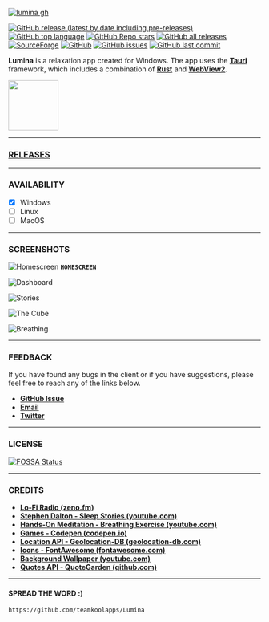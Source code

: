[![lumina gh](https://github.com/teamkoolapps/Lumina/assets/79461263/95f7dd3f-c92d-4bab-856c-a1671c25a07e)](https://github.com/teamkoolapps/Lumina)


[![GitHub release (latest by date including pre-releases)](https://img.shields.io/github/v/release/teamkoolapps/Lumina?include_prereleases&style=for-the-badge)](https://github.com/teamkoolapps/Lumina/releases/latest)
[![GitHub top language](https://img.shields.io/github/languages/top/teamkoolapps/Lumina?style=for-the-badge)](https://github.com/teamkoolapps/Lumina)
[![GitHub Repo stars](https://img.shields.io/github/stars/teamkoolapps/Lumina?style=for-the-badge)](https://github.com/teamkoolapps/Lumina/stargazers)
[![GitHub all releases](https://img.shields.io/github/downloads/teamkoolapps/Lumina/total?style=for-the-badge)](https://github.com/teamkoolapps/Lumina/releases)
[![SourceForge](https://img.shields.io/sourceforge/dt/lumina-app.svg?style=for-the-badge)](https://sourceforge.net/projects/twitchbox/files)
[![GitHub](https://img.shields.io/github/license/teamkoolapps/Lumina?style=for-the-badge)](https://github.com/teamkoolapps/Lumina/blob/main/LICENSE)
[![GitHub issues](https://img.shields.io/github/issues-raw/teamkoolapps/Lumina?style=for-the-badge)](https://github.com/teamkoolapps/Lumina/issues)
[![GitHub last commit](https://img.shields.io/github/last-commit/teamkoolapps/Lumina?style=for-the-badge)](https://github.com/teamkoolapps/Lumina/commit/main)


**Lumina** is a relaxation app created for Windows. The app uses the **[Tauri](https://tauri.app)** framework, which includes a combination of **[Rust](https://rust-lang.org)** and **[WebView2](https://learn.microsoft.com/en-us/microsoft-edge/webview2)**.


<a href="https://sourceforge.net/p/lumina-app" target="_blank">
  <img src="https://sourceforge.net/cdn/syndication/badge_img/3612009/oss-users-love-us-white" width="100px">
</a>

<hr>


### [RELEASES](https://github.com/teamkoolapps/Lumina/releases)

<hr>


### AVAILABILITY
- [x] Windows
- [ ] Linux
- [ ] MacOS

<hr>


### SCREENSHOTS

![Homescreen](https://github.com/teamkoolapps/Lumina/assets/79461263/4d9b5d2c-81e5-4483-aac4-a114f0b40379)
**`HOMESCREEN`**

![Dashboard](https://github.com/teamkoolapps/Lumina/assets/79461263/b6f790c5-f82d-4765-98e8-33b807cfb2fa)

![Stories](https://github.com/teamkoolapps/Lumina/assets/79461263/516d93db-43eb-458e-8b35-e7c0fced7430)

![The Cube](https://github.com/teamkoolapps/Lumina/assets/79461263/6cab8be9-75fc-4899-8fc4-2cf98615d8fa)

![Breathing](https://github.com/teamkoolapps/Lumina/assets/79461263/f647d768-df47-46fc-b5ad-98afb381359f)

<hr>


### FEEDBACK
If you have found any bugs in the client or if you have suggestions, please feel free to reach any of the links below.
- [**GitHub Issue**](https://github.com/teamkoolapps/Lumina/issues)
- [**Email**](mailto:lumina.koolapps@outlook.com)
- [**Twitter**](https://twitter.com/sandunwira)

<hr>


### LICENSE
[![FOSSA Status](https://app.fossa.com/api/projects/git%2Bgithub.com%2Fteamkoolapps%2FLumina.svg?type=large)](https://app.fossa.com/projects/git%2Bgithub.com%2Fteamkoolapps%2FLumina?ref=badge_large)

<hr>


### CREDITS
- [**Lo-Fi Radio (zeno.fm)**](https://zeno.fm/radio/lofi-hip-hop-radio)
- [**Stephen Dalton - Sleep Stories (youtube.com)**](https://www.youtube.com/@Stephen-Dalton)
- [**Hands-On Meditation - Breathing Exercise (youtube.com)**](https://youtu.be/lEzaFx8k7Ew)
- [**Games - Codepen (codepen.io)**](https://codepen.io/collection/pgOJek)
- [**Location API - Geolocation-DB (geolocation-db.com)**](https://geolocation-db.com)
- [**Icons - FontAwesome (fontawesome.com)**](https://fontawesome.com)
- [**Background Wallpaper (youtube.com)**](https://youtu.be/8_KQCHYEL44)
- [**Quotes API - QuoteGarden (github.com)**](https://github.com/pprathameshmore/QuoteGarden)

<hr>


#### SPREAD THE WORD :)

```
https://github.com/teamkoolapps/Lumina
```

